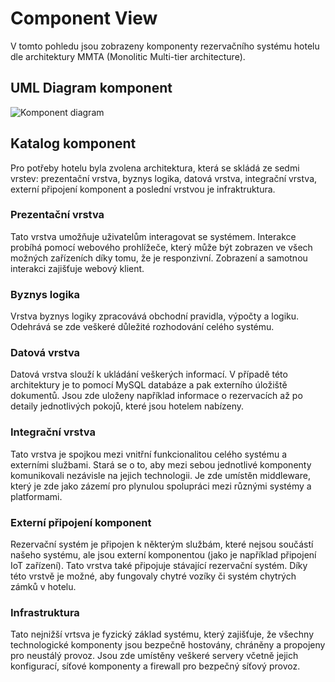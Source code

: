# Component View

V tomto pohledu jsou zobrazeny komponenty rezervačního systému hotelu dle architektury MMTA (Monolitic Multi-tier architecture).

## UML Diagram komponent

![Komponent diagram](./../../assets/component_diagram_MMTA.png "Diagram komponent")

## Katalog komponent

Pro potřeby hotelu byla zvolena architektura, která se skládá ze sedmi vrstev: prezentační vrstva, byznys logika, datová vrstva, integrační vrstva, externí připojení komponent a poslední vrstvou je infraktruktura.

### Prezentační vrstva

Tato vrstva umožňuje uživatelům interagovat se systémem. Interakce probíhá pomocí webového prohlížeče, který může být zobrazen ve všech možných zařízeních díky tomu, že je responzivní. Zobrazení a samotnou interakci zajišťuje webový klient.

### Byznys logika

Vrstva byznys logiky zpracovává obchodní pravidla, výpočty a logiku. Odehrává se zde veškeré důležité rozhodování celého systému.

### Datová vrstva

Datová vrstva slouží k ukládání veškerých informací. V případě této architektury je to pomocí MySQL databáze a pak externího úložiště dokumentů. Jsou zde uloženy například informace o rezervacích až po detaily jednotlivých pokojů, které jsou hotelem nabízeny.

### Integrační vrstva

Tato vrstva je spojkou mezi vnitřní funkcionalitou celého systému a externími službami. Stará se o to, aby mezi sebou jednotlivé komponenty komunikovali nezávisle na jejich technologii. Je zde umístěn middleware, který je zde jako zázemí pro plynulou spolupráci mezi různými systémy a platformami.

### Externí připojení komponent

Rezervační systém je připojen k některým službám, které nejsou součástí našeho systému, ale jsou externí komponentou (jako je například připojení IoT zařízení). Tato vrstva také připojuje stávající rezervační systém. Díky této vrstvě je možné, aby fungovaly chytré vozíky či systém chytrých zámků v hotelu.

### Infrastruktura

Tato nejnižší vrtsva je fyzický základ systému, který zajišťuje, že všechny technologické komponenty jsou bezpečně hostovány, chráněny a propojeny pro neustálý provoz. Jsou zde umístěny veškeré servery včetně jejich konfigurací, síťové komponenty a firewall pro bezpečný síťový provoz.
